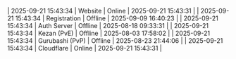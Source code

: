 | 2025-09-21 15:43:34 | Website | Online | 2025-09-21 15:43:31 |
| 2025-09-21 15:43:34 | Registration | Offline | 2025-09-09 16:40:23 |
| 2025-09-21 15:43:34 | Auth Server | Offline | 2025-08-18 09:33:31 |
| 2025-09-21 15:43:34 | Kezan (PvE) | Offline | 2025-08-03 17:58:02 |
| 2025-09-21 15:43:34 | Gurubashi (PvP) | Offline | 2025-08-23 21:44:06 |
| 2025-09-21 15:43:34 | Cloudflare | Online | 2025-09-21 15:43:31 |
